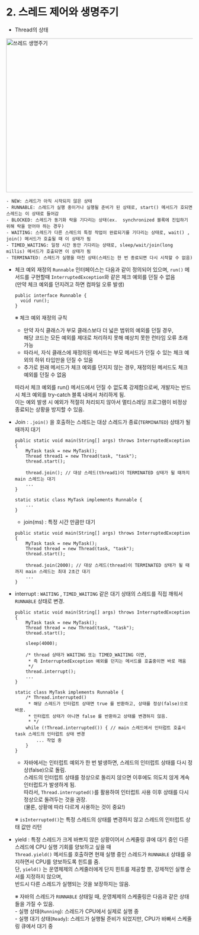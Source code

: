 # 2. 스레드 제어와 생명주기
- Thread의 상태
<img width="696" height="416" alt="쓰레드 생명주기" src="https://github.com/user-attachments/assets/78f99719-1bed-435f-9eaf-ff5b71d7f824" />

    - NEW: 스레드가 아직 시작되지 않은 상태  
    - RUNNABLE: 스레드가 실행 중이거나 실행될 준비가 된 상태로, start() 메서드가 호되면 스레드는 이 상태로 들어감  
    - BLOCKED: 스레드가 동기화 락을 기다리는 상태(ex.  synchronized 블록에 진입하기 위해 락을 얻어야 하는 경우)  
    - WAITING: 스레드가 다른 스레드의 특정 작업이 완료되기를 기다리는 상태로, wait() , join() 메서드가 호출될 때 이 상태가 됨
    - TIMED_WAITING: 일정 시간 동안 기다리는 상태로, sleep/wait/join(long millis) 메서드가 호출되면 이 상태가 됨
    - TERMINATED: 스레드가 실행을 마친 상태(스레드는 한 번 종료되면 다시 시작할 수 없음)

- 체크 예외 재정의
  `Runnable` 인터페이스는 다음과 같이 정의되어 있으며, `run()` 메서드를 구현할때 `InterruptedException`와 같은 체크 예외를 던질 수 없음  
  (만약 체크 예외를 던지려고 하면 컴파일 오류 발생)
  ```
  public interface Runnable {
    void run();
  }
  ```

  ※ 체크 예외 재정의 규칙
    - 만약 자식 클래스가 부모 클래스보다 더 넓은 범위의 예외를 던질 경우,  
      해당 코드는 모든 예외를 제대로 처리하지 못해 예상치 못한 런타임 오류 초래 가능
    - 따라서, 자식 클래스에 재정의된 메서드는 부모 메서드가 던질 수 있는 체크 예외의 하위 타입만을 던질 수 있음
    - 추가로 원래 메서드가 체크 예외를 던지지 않는 경우, 재정의된 메서드도 체크 예외를 던질 수 없음  

  따라서 체크 예외를 run() 메서드에서 던질 수 없도록 강제함으로써, 개발자는 반드시 체크 예외를 try-catch 블록 내에서 처리하게 됨.  
  이는 예외 발생 시 예외가 적절히 처리되지 않아서 멀티스레딩 프로그램이 비정상 종료되는 상황을 방지할 수 있음.  
  

- Join : `.join()` 을 호출하는 스레드는 대상 스레드가 종료(`TERMINATED`) 상태가 될 때까지 대기

  ```
  public static void main(String[] args) throws InterruptedException {
      MyTask task = new MyTask();
      Thread thread1 = new Thread(task, "task");
      thread.start();

      thread.join(); // 대상 스레드(thread1)이 TERMINATED 상태가 될 때까지 main 스레드는 대기
      ... 
  }

  static static class MyTask implements Runnable {
      ...
  }
  ```

  - join(ms) : 특정 시간 만큼만 대기
  ```
  public static void main(String[] args) throws InterruptedException {
      MyTask task = new MyTask();
      Thread thread = new Thread(task, "task");
      thread.start();

      thread.join(2000); // 대상 스레드(thread)이 TERMINATED 상태가 될 때까지 main 스레드는 최대 2초간 대기
      ...
  }
  ```
  
- interrupt : `WAITING` , `TIMED_WAITING` 같은 대기 상태의 스레드를 직접 깨워서 `RUNNABLE` 상태로 변경.
  ```
  public static void main(String[] args) throws InterruptedException {
      MyTask task = new MyTask();
      Thread thread = new Thread(task, "task");
      thread.start();
  
      sleep(4000);
  
      /* thread 상태가 WAITING 또는 TIMED_WAITING 이면, 
       * 즉 InterruptedException 예외를 던지는 메서드를 호출중이면 바로 깨움
       */
      thread.interrupt(); 
      ...
  }
  
  static class MyTask implements Runnable {
      /* Thread.interrupted()
       * 해당 스레드가 인터럽트 상태면 true 를 반환하고, 상태를 정상(false)으로 바꿈.
       * 인터럽트 상태가 아니면 false 를 반환하고 상태를 변경하지 않음.
       * */
      while (!Thread.interrupted()) { // main 스레드에서 인터럽트 호출시 task 스레드의 인터럽트 상태 변경
          ... 작업 중
      }
  }
  ```
  - 자바에서는 인터럽트 예외가 한 번 발생하면, 스레드의 인터럽트 상태를 다시 정상(false)으로 돌림.  
    스레드의 인터럽트 상태를 정상으로 돌리지 않으면 이후에도 의도치 않게 계속 인터럽트가 발생하게 됨.  
    따라서, `Thread.interrupted()`를 활용하여 인터럽트 사용 이후 상태를 다시 정상으로 돌려두는 것을 권장.  
    (물론, 상황에 따라 다르게 사용하는 것이 중요!)

  ※ `isInterrupted()`는 특정 스레드의 상태를 변경하지 않고 스레드의 인터럽트 상태 값만 리턴

- yield : 특정 스레드가 크게 바쁘지 않은 상황이어서 스케줄링 큐에 대기 중인 다른 스레드에 CPU 실행 기회를 양보하고 싶을 때   
  `Thread.yield()` 메서드를 호출하면 현재 실행 중인 스레드가 `RUNNABLE` 상태를 유지하면서 CPU를 양보하도록 힌트를 줌.  
  단, `yield()` 는 운영체제의 스케줄러에게 단지 힌트를 제공할 뿐, 강제적인 실행 순서를 지정하지 않으며,  
  반드시 다른 스레드가 실행되는 것을 보장하지는 않음.

    ※ 자바의 스레드가 `RUNNABLE` 상태일 때, 운영체제의 스케줄링은 다음과 같은 상태들을 가질 수 있음.  
      - 실행 상태(`Running`): 스레드가 CPU에서 실제로 실행 중  
      - 실행 대기 상태(`Ready`): 스레드가 실행될 준비가 되었지만, CPU가 바빠서 스케줄링 큐에서 대기 중  
  

